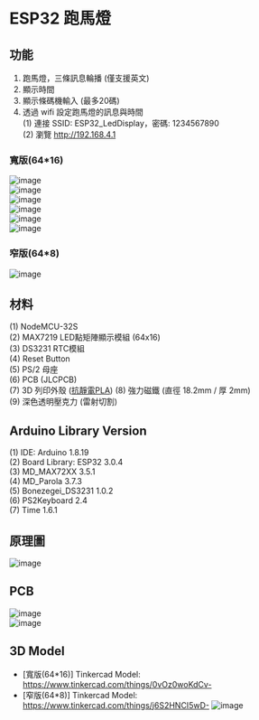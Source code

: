 # ESP32 跑馬燈  

## 功能  
1. 跑馬燈，三條訊息輪播 (僅支援英文)  
2. 顯示時間  
3. 顯示條碼機輸入 (最多20碼)  
4. 透過 wifi 設定跑馬燈的訊息與時間  
    (1) 連接 SSID: ESP32_LedDisplay，密碼: 1234567890  
    (2) 瀏覽 http://192.168.4.1  

### 寬版(64*16)
![image](https://github.com/Chihhao/esp32_MAX7219_64x16/blob/main/Images/01.jpg)  
![image](https://github.com/Chihhao/esp32_MAX7219_64x16/blob/main/Images/02.jpg)  
![image](https://github.com/Chihhao/esp32_MAX7219_64x16/blob/main/Images/03.jpg)  
![image](https://github.com/Chihhao/esp32_MAX7219_64x16/blob/main/Images/04.jpg)  
![image](https://github.com/Chihhao/esp32_MAX7219_64x16/blob/main/Images/05.jpg)  
![image](https://github.com/Chihhao/esp32_MAX7219_64x16/blob/main/Images/06.jpg)  

### 窄版(64*8)
![image](https://chihhao.github.io/Portfolio/images_arduino_projects/LedMatrix/7.jpg)

## 材料
(1) NodeMCU-32S  
(2) MAX7219 LED點矩陣顯示模組 (64x16)  
(3) DS3231 RTC模組  
(4) Reset Button  
(5) PS/2 母座  
(6) PCB (JLCPCB)  
(7) 3D 列印外殼 ([抗靜電PLA](https://mastech3d.shopstore.tw/item/MPLAE5?srsltid=AfmBOordnhgKTl34iQG4GHte7n62okU-jecyvpEcQZp8lnUj-52Lklmb))
(8) 強力磁鐵 (直徑 18.2mm / 厚 2mm)  
(9) 深色透明壓克力 (雷射切割)

## Arduino Library Version  
(1) IDE: Arduino 1.8.19  
(2) Board Library: ESP32 3.0.4  
(3) MD_MAX72XX 3.5.1  
(4) MD_Parola  3.7.3  
(5) Bonezegei_DS3231 1.0.2  
(6) PS2Keyboard 2.4  
(7) Time 1.6.1  

## 原理圖  
![image](https://github.com/Chihhao/esp32_MAX7219_64x16/blob/main/Images/scheme.png)  

## PCB
![image](https://github.com/Chihhao/esp32_MAX7219_64x16/blob/main/Images/pcb1.png)  
![image](https://github.com/Chihhao/esp32_MAX7219_64x16/blob/main/Images/pcb2.png)  

## 3D Model  
* [寬版(64*16)] Tinkercad Model: https://www.tinkercad.com/things/0vOz0woKdCv-
* [窄版(64*8)] Tinkercad Model: https://www.tinkercad.com/things/j6S2HNCI5wD-
![image](https://github.com/Chihhao/esp32_MAX7219_64x16/blob/main/Images/case.png)

